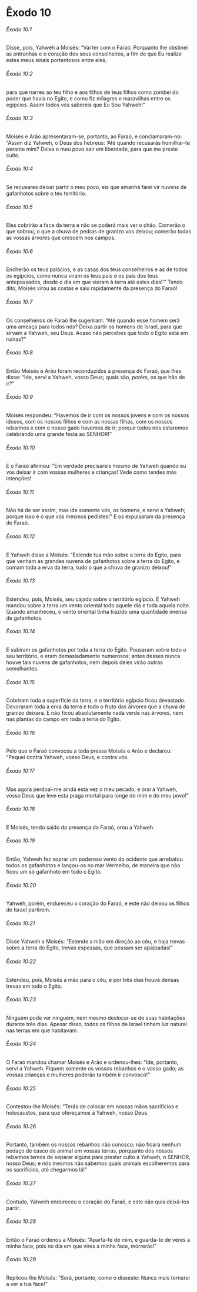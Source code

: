 # Êxodo 10

###### Êxodo 10:1

Disse, pois, Yahweh a Moisés: “Vai ter com o Faraó. Porquanto lhe obstinei as entranhas e o coração dos seus conselheiros, a fim de que Eu realize estes meus sinais portentosos entre eles,

###### Êxodo 10:2

para que narres ao teu filho e aos filhos de teus filhos como zombei do poder que havia no Egito, e como fiz milagres e maravilhas entre os egípcios. Assim todos vós sabereis que Eu Sou Yahweh!”

###### Êxodo 10:3

Moisés e Arão apresentaram-se, portanto, ao Faraó, e conclamaram-no: “Assim diz Yahweh, o Deus dos hebreus: ‘Até quando recusarás humilhar-te perante mim? Deixa o meu povo sair em liberdade, para que me preste culto.

###### Êxodo 10:4

Se recusares deixar partir o meu povo, eis que amanhã farei vir nuvens de gafanhotos sobre o teu território.

###### Êxodo 10:5

Eles cobrirão a face da terra e não se poderá mais ver o chão. Comerão o que sobrou, o que a chuva de pedras de granizo vos deixou; comerão todas as vossas árvores que crescem nos campos.

###### Êxodo 10:6

Encherão os teus palácios, e as casas dos teus conselheiros e as de todos os egípcios, como nunca viram os teus pais e os pais dos teus antepassados, desde o dia em que vieram à terra até estes dias!’” Tendo dito, Moisés virou as costas e saiu rapidamente da presença do Faraó!

###### Êxodo 10:7

Os conselheiros de Faraó lhe sugeriram: “Até quando esse homem será uma ameaça para todos nós? Deixa partir os homens de Israel, para que sirvam a Yahweh, seu Deus. Acaso não percebes que todo o Egito está em ruínas?”

###### Êxodo 10:8

Então Moisés e Arão foram reconduzidos à presença do Faraó, que lhes disse: “Ide, servi a Yahweh, vosso Deus; quais são, porém, os que hão de ir?”

###### Êxodo 10:9

Moisés respondeu: “Havemos de ir com os nossos jovens e com os nossos idosos, com os nossos filhos e com as nossas filhas, com os nossos rebanhos e com o nosso gado havemos de ir; porque todos nós estaremos celebrando uma grande festa ao SENHOR!”

###### Êxodo 10:10

E o Faraó afirmou: “Em verdade precisareis mesmo de Yahweh quando eu vos deixar ir com vossas mulheres e crianças! Vede como tendes más intenções!

###### Êxodo 10:11

Não há de ser assim, mas ide somente vós, os homens, e servi a Yahweh; porque isso é o que vós mesmos pedistes!” E os expulsaram da presença do Faraó.

###### Êxodo 10:12

E Yahweh disse a Moisés: “Estende tua mão sobre a terra do Egito, para que venham as grandes nuvens de gafanhotos sobre a terra do Egito, e comam toda a erva da terra, tudo o que a chuva de granizo deixou!”

###### Êxodo 10:13

Estendeu, pois, Moisés, seu cajado sobre o território egípcio. E Yahweh mandou sobre a terra um vento oriental todo aquele dia e toda aquela noite. Quando amanheceu, o vento oriental tinha trazido uma quantidade imensa de gafanhotos.

###### Êxodo 10:14

E subiram os gafanhotos por toda a terra do Egito. Pousaram sobre todo o seu território, e eram demasiadamente numerosos; antes desses nunca houve tais nuvens de gafanhotos, nem depois deles virão outras semelhantes.

###### Êxodo 10:15

Cobriram toda a superfície da terra, e o território egípcio ficou devastado. Devoraram toda a erva da terra e todo o fruto das árvores que a chuva de granizo deixara. E não ficou absolutamente nada verde nas árvores, nem nas plantas do campo em toda a terra do Egito.

###### Êxodo 10:16

Pelo que o Faraó convocou a toda pressa Moisés e Arão e declarou: “Pequei contra Yahweh, vosso Deus, e contra vós.

###### Êxodo 10:17

Mas agora perdoai-me ainda esta vez o meu pecado, e orai a Yahweh, vosso Deus que leve esta praga mortal para longe de mim e do meu povo!”

###### Êxodo 10:18

E Moisés, tendo saído da presença do Faraó, orou a Yahweh.

###### Êxodo 10:19

Então, Yahweh fez soprar um poderoso vento do ocidente que arrebatou todos os gafanhotos e lançou-os no mar Vermelho, de maneira que não ficou um só gafanhoto em todo o Egito.

###### Êxodo 10:20

Yahweh, porém, endureceu o coração do Faraó, e este não deixou os filhos de Israel partirem.

###### Êxodo 10:21

Disse Yahweh a Moisés: “Estende a mão em direção ao céu, e haja trevas sobre a terra do Egito, trevas espessas, que possam ser apalpadas!”

###### Êxodo 10:22

Estendeu, pois, Moisés a mão para o céu, e por três dias houve densas trevas em todo o Egito.

###### Êxodo 10:23

Ninguém pode ver ninguém, nem mesmo deslocar-se de suas habitações durante três dias. Apesar disso, todos os filhos de Israel tinham luz natural nas terras em que habitavam.

###### Êxodo 10:24

O Faraó mandou chamar Moisés e Arão e ordenou-lhes: “Ide, portanto, servi a Yahweh. Fiquem somente os vossos rebanhos e o vosso gado; as vossas crianças e mulheres poderão também ir convosco!”

###### Êxodo 10:25

Contestou-lhe Moisés: “Terás de colocar em nossas mãos sacrifícios e holocaustos, para que ofereçamos a Yahweh, nosso Deus.

###### Êxodo 10:26

Portanto, também os nossos rebanhos irão conosco; não ficará nenhum pedaço de casco de animal em vossas terras, porquanto dos nossos rebanhos temos de separar alguns para prestar culto a Yahweh, o SENHOR, nosso Deus; e nós mesmos não sabemos quais animais escolheremos para os sacrifícios, até chegarmos lá!”

###### Êxodo 10:27

Contudo, Yahweh endureceu o coração do Faraó, e este não quis deixá-los partir.

###### Êxodo 10:28

Então o Faraó ordenou a Moisés: “Aparta-te de mim, e guarda-te de veres a minha face, pois no dia em que vires a minha face, morrerás!”

###### Êxodo 10:29

Replicou-lhe Moisés: “Será, portanto, como o disseste: Nunca mais tornarei a ver a tua face!”

